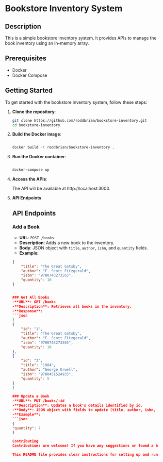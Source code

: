 # Bookstore Inventory System

## Description
This is a simple bookstore inventory system. It provides APIs to manage the book inventory using an in-memory array.

## Prerequisites
- Docker
- Docker Compose

## Getting Started
To get started with the bookstore inventory system, follow these steps:

1. **Clone the repository**:
   ```sh
   git clone https://github.com/roddbrian/bookstore-inventory.git
   cd bookstore-inventory

2. **Build the Docker image**:

    ```sh
    
    docker build -t roddbrian/bookstore-inventory .

3. **Run the Docker container**:

    ```sh
    
    docker-compose up

4. **Access the APIs**:

    The API will be available at http://localhost:3000.

5. **API Endpoints**

    ## API Endpoints

    ### Add a Book
    - **URL**: `POST /books`
    - **Description**: Adds a new book to the inventory.
    - **Body**: JSON object with `title`, `author`, `isbn`, and `quantity` fields.
    - **Example**:
    ```json
    {
        "title": "The Great Gatsby",
        "author": "F. Scott Fitzgerald",
        "isbn": "9780743273565",
        "quantity": 10
    }
    
    
    ### Get All Books
    -**URL**: GET /books
    -**Description**: Retrieves all books in the inventory.
    -**Response**:
    ```json
    [
    {
        "id": "1",
        "title": "The Great Gatsby",
        "author": "F. Scott Fitzgerald",
        "isbn": "9780743273565",
        "quantity": 10
    },
    {
        "id": "2",
        "title": "1984",
        "author": "George Orwell",
        "isbn": "9780451524935",
        "quantity": 5
    }
    ]

    ### Update a Book
    -**URL**: PUT /books/:id
    -**Description**: Updates a book's details identified by id.
    -**Body**: JSON object with fields to update (title, author, isbn, or quantity).
    -**Example**:
    ```json
    {
    "quantity": 7
    }

    Contributing
    Contributions are welcome! If you have any suggestions or found a bug, please open an issue or submit a pull request.

    This README file provides clear instructions for setting up and running the bookstore inventory system, as well as details about the available API endpoints and continuous integration setup.
